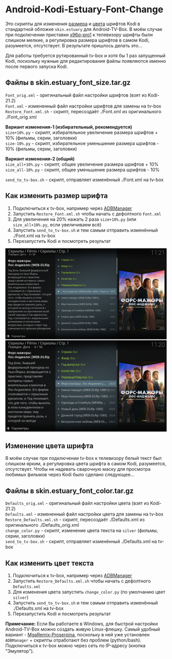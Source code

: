 # Android-Kodi-Estuary-Font-Change

Это скрипты для изменения [размера](https://github.com/AKotov-dev/Android-Kodi-Estuary-Font-Change/raw/refs/heads/main/skin.estuary_font_color.tar.gz) и [цвета](https://github.com/AKotov-dev/Android-Kodi-Estuary-Font-Change/raw/refs/heads/main/skin.estuary_font_color.tar.gz) шрифтов Kodi в стандартной обложке `skin.estuary` для Android-TV-Box. В моём случае при подключении приставки [x96q-pro1](https://slimboxtv.ru/x96q/) к телевизору шрифты были слишком мелкие, а регулировка размера шрифтов в самом Kodi, разумеется, отсутствует. В результате пришлось делать это...

Для работы требуется рутированный tv-box и хотя бы 1 раз запущенный Kodi, поскольку нужные для редактирования файлы появляются именно после первого запуска Kodi.

Файлы в skin.estuary_font_size.tar.gz
--
`Font_orig.xml` - оригинальный файл настройки шрифтов (взят из Kodi-21.2)  
`Font.xml` - измененный файл настройки шрифтов для замены на tv-box  
`Restore_Font.xml.sh` - скрипт, переcoздаёт ./Font.xml из оригинального ./Font_orig.xml  

**Вариант изменения-1 (избирательный, рекомендуется)**  
`size+10%.py` - скрипт, избирательное увеличение размера шрифтов + 10% (фильмы, серии, заголовки)  
`size-10%.py` - скрипт, избирательное уменьшение размера шрифтов - 10% (фильмы, серии, заголовки)  

**Вариант изменения-2 (общий)**  
`size_all+10%.py` - скрипт, общее увеличение размера шрифтов + 10%  
`size_all-10%.py` - скрипт, общее уменьшение размера шрифтов - 10%  

`send_to_tv-box.sh` - скрипт, отправляет изменённый ./Font.xml на tv-box

Как изменить размер шрифта
--
1. Подключиться к tv-box, например через [ADBManager](https://github.com/AKotov-dev/adbmanager)
2. Запустить `Restore_Font.xml.sh` чтобы начать с дефолтного `Font.xml`
3. Для увеличения на 20% нажать 2 раза `size+10%.py` (или `size_all+10%.py`, если увеличиваем всё)
4. Запустить `send_to_tv-box.sh` и тем самым отправить изменённый ./Font.xml на tv-box
5. Перезапустить Kodi и посмотреть результат

![](https://github.com/AKotov-dev/Android-Kodi-Estuary-Font-Change/blob/main/screenshots/screenshot1.png)
![](https://github.com/AKotov-dev/Android-Kodi-Estuary-Font-Change/blob/main/screenshots/screenshot2.png)

Изменение цвета шрифта
--
В моём случае при подключении tv-box к телевизору белый текст был слишком ярким, а регулировка цвета шрифта в самом Kodi, разумеется, отсутствует. Чтобы не надевать сварочную маску для просмотра любимых фильмов через Kodi было сделано следующее...

Файлы в skin.estuary_font_color.tar.gz
--
`Defaults_orig.xml` - оригинальный файл настройки цвета (взят из Kodi-21.2)  
`Defaults.xml` - измененный файл настройки цвета для замены на tv-box  
`Restore_Defaults.xml.sh` - скрипт, переcoздаёт ./Defaults.xml из оригинального ./Defaults_orig.xml  
`change_color.py` - скрипт, изменение цвета текста на `silver` (фильмы, серии, заголовки)  
`send_to_tv-box.sh` - скрипт, отправляет изменённый ./Defaults.xml на tv-box  

Как изменить цвет текста
--
1. Подключиться к tv-box, например через [ADBManager](https://github.com/AKotov-dev/adbmanager)
2. Запустить `Restore_Defaults.xml.sh` чтобы начать с дефолтного `Defaults.xml`
3. Для изменения цвета запустить `change_color.py` (по умолчанию цвет `silver`)
4. Запустить `send_to_tv-box.sh` и тем самым отправить изменённый ./Defaults.xml на tv-box
5. Перезапустить Kodi и посмотреть результат

**Примечание:** Если Вы работаете в Windows, для быстрой настройки Android-TV-Box можно создать живую Linux-флешку. Самый удобный вариант - [MgaRemix-Proserpina](https://github.com/AKotov-dev/MgaRemix-Proserpina), поскольку в ней уже установлен `ADBManager` + скрипты отработают без проблем (python/bash). Подключиться к tv-box можно через сеть по IP-адресу (кнопка "Эмулятор").
